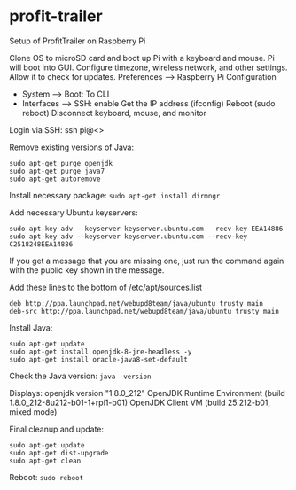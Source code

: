 # profit-trailer
Setup of ProfitTrailer on Raspberry Pi

Clone OS to microSD card and boot up Pi with a keyboard and mouse.
Pi will boot into GUI. Configure timezone, wireless network, and other settings. Allow it to check for updates.
Preferences --> Raspberry Pi Configuration
 - System --> Boot: To CLI
 - Interfaces --> SSH: enable
Get the IP address (ifconfig)
Reboot (sudo reboot)
Disconnect keyboard, mouse, and monitor


Login via SSH:
ssh pi@<<ip address>>


Remove existing versions of Java:
```
sudo apt-get purge openjdk
sudo apt-get purge java7
sudo apt-get autoremove
```


Install necessary package:
``` sudo apt-get install dirmngr ```


Add necessary Ubuntu keyservers:
```
sudo apt-key adv --keyserver keyserver.ubuntu.com --recv-key EEA14886
sudo apt-key adv --keyserver keyserver.ubuntu.com --recv-key C2518248EEA14886
```
If you get a message that you are missing one, just run the command again with the public key shown in the message.


Add these lines to the bottom of /etc/apt/sources.list
```
deb http://ppa.launchpad.net/webupd8team/java/ubuntu trusty main
deb-src http://ppa.launchpad.net/webupd8team/java/ubuntu trusty main
```

Install Java:
```
sudo apt-get update
sudo apt-get install openjdk-8-jre-headless -y
sudo apt-get install oracle-java8-set-default
```


Check the Java version:
``` java -version ```

Displays:
openjdk version "1.8.0_212"
OpenJDK Runtime Environment (build 1.8.0_212-8u212-b01-1+rpi1-b01)
OpenJDK Client VM (build 25.212-b01, mixed mode)


Final cleanup and update:
```
sudo apt-get update
sudo apt-get dist-upgrade
sudo apt-get clean
```


Reboot:
``` sudo reboot ```






